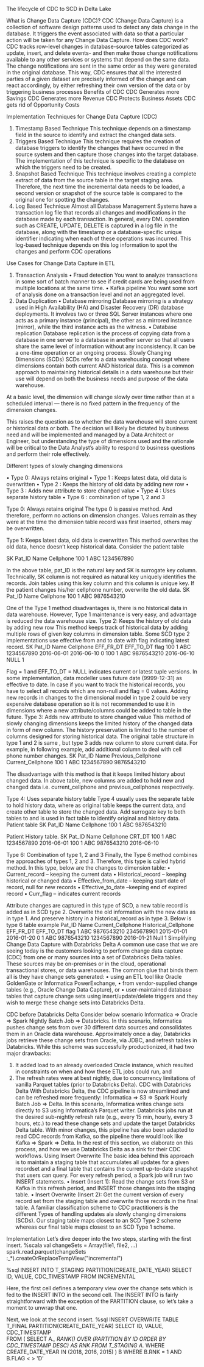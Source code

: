 The lifecycle of CDC to SCD in Delta Lake

What is Change Data Capture (CDC)?
CDC (Change Data Capture) is a collection of software design patterns used to detect any data change in the database. It triggers the event associated with data so that a particular action will be taken for any Change Data Capture.
How does CDC work?
 CDC tracks row-level changes in database-source tables categorized as update, insert, and delete events- and then make those change notifications available to any other services or systems that depend on the same data. The change notifications are sent in the same order as they were generated in the original database. This way, CDC ensures that all the interested parties of a given dataset are precisely informed of the change and can react accordingly, by either refreshing their own version of the data or by triggering business processes
Benefits of CDC
CDC Generates more Savings
CDC Generates more Revenue
CDC Protects Business Assets
CDC gets rid of Opportunity Costs


















Implementation Techniques for Change Data Capture (CDC)
1) Timestamp Based Technique
This technique depends on a timestamp field in the source to identify and extract the changed data sets.
2) Triggers Based Technique
This technique requires the creation of database triggers to identify the changes that have occurred in the source system and then capture those changes into the target database.
The implementation of this technique is specific to the database on which the triggers need to be created.
3) Snapshot Based Technique
This technique involves creating a complete extract of data from the source table in the target staging area.
Therefore, the next time the incremental data needs to be loaded, a second version or snapshot of the source table is compared to the original one for spotting the changes.
4) Log Based Technique
Almost all Database Management Systems have a transaction log file that records all changes and modifications in the database made by each transaction. 
In general, every DML operation such as CREATE, UPDATE, DELETE is captured in a log file in the database, along with the timestamp or a database-specific unique identifier indicating when each of these operations was incurred.
This log-based technique depends on this log information to spot the changes and perform CDC operations

Use Cases for Change Data Capture in ETL

1) Transaction Analysis
•	Fraud detection
You want to analyze transactions in some sort of batch manner to see if credit cards are being used from multiple locations at the same time.
•	Kafka pipeline
You want some sort of analysis done on a transaction level and not an aggregated level.
2) Data Duplication
•	Database mirroring
Database mirroring is a strategy used in High Availability (HA) and Disaster Recovery (DR) database deployments. It involves two or three SQL Server instances where one acts as a primary instance (principal), the other as a mirrored instance (mirror), while the third instance acts as the witness.
•	Database replication
Database replication is the process of copying data from a database in one server to a database in another server so that all users share the same level of information without any inconsistency. It can be a one-time operation or an ongoing process.
Slowly Changing Dimensions (SCDs)
SCDs refer to a data warehousing concept where dimensions contain both current AND historical data. This is a common approach to maintaining historical details in a data warehouse but their use will depend on both the business needs and purpose of the data warehouse.

At a basic level, the dimension will change slowly over time rather than at a scheduled interval — there is no fixed pattern in the frequency of the dimension changes.

This raises the question as to whether the data warehouse will store current or historical data or both. The decision will likely be dictated by business need and will be implemented and managed by a Data Architect or Engineer, but understanding the type of dimensions used and the rationale will be critical to the Data Analyst’s ability to respond to business questions and perform their role effectively.

Different types of slowly changing dimensions

•	Type 0: Always retains original
•	Type 1 : Keeps latest data, old data is overwritten
•	Type 2 : Keeps the history of old data by adding new row
•	Type 3 : Adds new attribute to store changed value
•	Type 4 : Uses separate history table
•	Type 6 : combination of type 1, 2 and 3




Type 0: Always retains original
The type 0 is passive method. And therefore, perform no actions on dimension changes. Values remain as they were at the time the dimension table record was first inserted, others may be overwritten.



Type 1: Keeps latest data, old data is overwritten
This method overwrites the old data, hence doesn’t keep historical data.
Consider the patient table


SK	Pat_ID	Name	Cellphone
100	1	ABC	1234567890


In the above table, pat_ID is the natural key and SK is surrogate key column. Technically, SK column is not required as natural key uniquely identifies the records. Join tables using this key column and this column is unique key.
If the patient changes his/her cellphone number, overwrite the old data.
SK	Pat_ID	Name	Cellphone
100	1	ABC	9876543210


One of the Type 1 method disadvantages is, there is no historical data in data warehouse. However, Type 1 maintenance is very easy, and advantage is reduced the data warehouse size.
Type 2: Keeps the history of old data by adding new row
This method keeps track of historical data by adding multiple rows of given key columns in dimension table. Some SCD type 2 implementations use effective from and to date with flag indicating latest record.
SK	Pat_ID	Name	Cellphone	EFF_FR_DT	EFF_TO_DT	flag
100	1	ABC	1234567890	2016-06-01	2016-06-10	0
100	1	ABC	9876543210	2016-06-10	NULL	1

Flag = 1 and EFF_TO_DT = NULL indicates current or latest tuple versions. In some implementation, data modeller uses future date (9999-12-31) as effective to date.  In case if you want to track the historical records, you have to select all records which are non-null and flag = 0 values.
Adding new records in changes to the dimensional model in type 2 could be very expensive database operation so it is not recommended to use it in dimensions where a new attribute/columns could be added to table in the future.
Type 3: Adds new attribute to store changed value
This method of slowly changing dimensions keeps the limited history of the changed data in form of new column. The history preservation is limited to the number of columns designed for storing historical data. The original table structure in type 1 and 2 is same , but type 3 adds new column to store current data.
For example, in following example, add additional column to deal with cell phone number changes.
SK	Pat_ID	Name	Previous_Cellphone	Current_Cellphone
100	1	ABC	1234567890	9876543210

The disadvantage with this method is that it keeps limited history about changed data. In above table, new columns are added to hold new and changed data i.e. current_cellphone and previous_cellphones respectively.

Type 4: Uses separate history table
Type 4 usually uses the separate table to hold history data, where as original table keeps the current data, and create other table to store the changed data. Add surrogate key to both tables to and is used in fact table to identify original and history data.
Patient table
SK	Pat_ID	Name	Cellphone
100	1	ABC	9876543210

Patient History table.
SK	Pat_ID	Name	Cellphone	CRT_DT
100	1	ABC	1234567890	 2016-06-01
100	1	ABC	9876543210	 2016-06-10



Type 6: Combination of type 1, 2 and 3
Finally, the Type 6 method combines the approaches of types 1, 2 and 3. Therefore, this type is called hybrid method. In this type, below are the changes to dimension table:
•	Current_record – keeping the current data
•	Historical_record – keeping historical or changed data
•	Effective_from_date – keeping start date of record, null for new records
•	Effective_to_date –keeping end of expired record
•	Curr_flag – indicates current records

Attribute changes are captured in this type of SCD, a new table record is added as in SCD type 2. Overwrite the old information with the new data as in type 1. And preserve history in a historical_record as in type 3.
Below is type 6 table example
Pat_ID	Name	Current_Cellphone	Historical_Cellphone	EFF_FR_DT	EFF_TO_DT	flag
1	ABC	9876543210	2345678901	 2015-01-01	2016-01-20	0
1	ABC	9876543210	1234567890	 2016-01-21	Null	1
Simplifying Change Data Capture with Databricks Delta
A common use case that we are seeing today is the customers looking to perform change data capture (CDC) from one or many sources into a set of Databricks Delta tables. These sources may be on-premises or in the cloud, operational transactional stores, or data warehouses. The common glue that binds them all is they have change sets generated:
•	using an ETL tool like Oracle GoldenGate or Informatica PowerExchange,
•	from vendor-supplied change tables (e.g., Oracle Change Data Capture), or
•	user-maintained database tables that capture change sets using insert/update/delete triggers
and they wish to merge these change sets into Databricks Delta.


CDC before Databricks Delta
Consider below scenario 
Informatica => Oracle => Spark Nightly Batch Job => Databricks.
In this scenario, Informatica pushes change sets from over 30 different data sources and consolidates them in an Oracle data warehouse. Approximately once a day, Databricks jobs retrieve these change sets from Oracle, via JDBC, and refresh tables in Databricks. While this scheme was successfully productionized, it had two major drawbacks:
1.	It added load to an already overloaded Oracle instance, which resulted in constraints on when and how these ETL jobs could run, and
2.	The refresh rates were at best nightly, due to concurrency limitations of vanilla Parquet tables (prior to Databricks Delta).
CDC with Databricks Delta
With Databricks Delta, the CDC pipeline is now streamlined and can be refreshed more frequently: Informatica => S3 => Spark Hourly Batch Job => Delta. In this scenario, Informatica writes change sets directly to S3 using Informatica’s Parquet writer. Databricks jobs run at the desired sub-nightly refresh rate (e.g., every 15 min, hourly, every 3 hours, etc.) to read these change sets and update the target Databricks Delta table.
With minor changes, this pipeline has also been adapted to read CDC records from Kafka, so the pipeline there would look like Kafka => Spark => Delta. In the rest of this section, we elaborate on this process, and how we use Databricks Delta as a sink for their CDC workflows.
Using Insert Overwrite
The basic idea behind this approach is to maintain a staging table that accumulates all updates for a given recordset and a final table that contains the current up-to-date snapshot that users can query.
For every refresh period, a Spark job will run two INSERT statements.
•	Insert (Insert 1): Read the change sets from S3 or Kafka in this refresh period, and INSERT those changes into the staging table.
•	Insert Overwrite (Insert 2): Get the current version of every record set from the staging table and overwrite those records in the final table.
A familiar classification scheme to CDC practitioners is the different Types of handling updates ala slowly changing dimensions (SCDs). Our staging table maps closest to an SCD Type 2 scheme whereas our final table maps closest to an SCD Type 1 scheme.

Implementation
Let’s dive deeper into the two steps, starting with the first insert.
%scala
val changeSets = Array(file1, file2, …)
spark.read.parquet(changeSets :_*).createOrReplaceTempView("incremental")

%sql
INSERT INTO T_STAGING
PARTITION(CREATE_DATE_YEAR)
SELECT ID, VALUE, CDC_TIMESTAMP
 FROM INCREMENTAL

Here, the first cell defines a temporary view over the change sets which is fed to the INSERT INTO in the second cell. The INSERT INTO is fairly straightforward with the exception of the PARTITION clause, so let’s take a moment to unwrap that one.

Next, we look at the second insert.
%sql
INSERT OVERWRITE TABLE T_FINAL
   PARTITION(CREATE_DATE_YEAR)
   SELECT ID, VALUE, CDC_TIMESTAMP  
   FROM (
      SELECT A.*,
             RANK() OVER (PARTITION BY ID ORDER BY CDC_TIMESTAMP DESC) AS RNK
        FROM T_STAGING A.*
       WHERE CREATE_DATE_YEAR IN (2018, 2016, 2015)
   ) B
WHERE B.RNK = 1 AND B.FLAG < > 'D'




